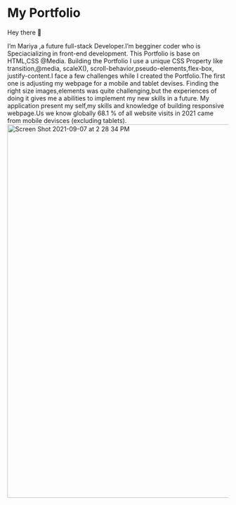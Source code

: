 # My Portfolio

Hey there 👋

I’m  Mariya ,a future full-stack Developer.I’m  begginer coder  who  is  Speciacializing in front-end development. 
This Portfolio is  base on HTML,CSS @Media.
Building the Portfolio I use a  unique  CSS Property like transition,@media, scaleX(), scroll-behavior,pseudo-elements,flex-box,
justify-content.I face a few challenges while I created the Portfolio.The first one is adjusting  my webpage for a mobile and tablet devises.
Finding the right size images,elements was quite challenging,but the experiences of doing it gives  me a abilities to implement  my new skills in a future.
My application present my self,my skills  and knowledge of building responsive webpage.Us we know globally  68.1 % of all website visits in 2021 came from mobile devisces (excluding tablets).<img width="851" alt="Screen Shot 2021-09-07 at 2 28 34 PM" src="https://user-images.githubusercontent.com/85656320/132393688-14a1fb37-09f3-4502-b1ce-4fc0da161e3e.png">

 

